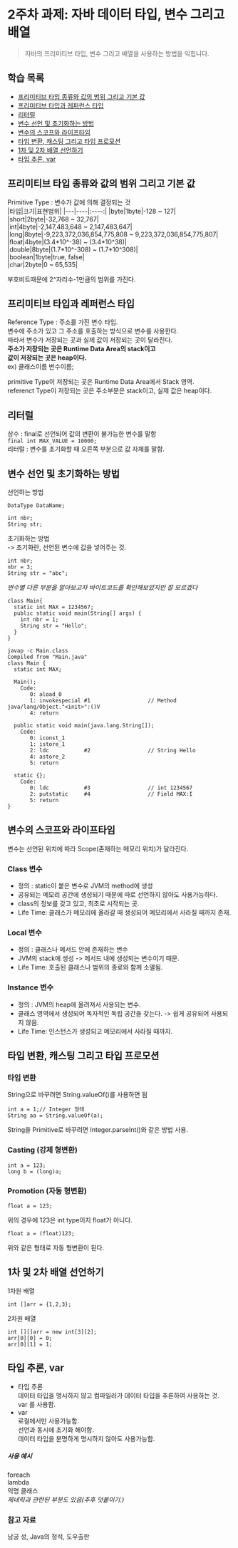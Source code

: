 # 2주차 과제: 자바 데이터 타입, 변수 그리고 배열 
> 자바의 프리미티브 타입, 변수 그리고 배열을 사용하는 방법을 익힙니다.

## 학습 목록
- [프리미티브 타입 종류와 값의 범위 그리고 기본 값](#프리미티브-타입-종류와-값의-범위-그리고-기본-값)
- [프리미티브 타입과 레퍼런스 타입](#프리미티브-타입과-레퍼런스-타입)
- [리터럴](#리터럴)
- [변수 선언 및 초기화하는 방법](#변수-선언-및-초기화하는-방법)
- [변수의 스코프와 라이프타임](#변수의-스코프와-라이프타임)
- [타입 변환, 캐스팅 그리고 타입 프로모션](#타입-변환,-캐스팅-그리고-타입-프로모션)
- [1차 및 2차 배열 선언하기](#1차-및-2차-배열-선언하기)
- [타입 추론, var](#타입-추론,-var)

## 프리미티브 타입 종류와 값의 범위 그리고 기본 값
Primitive Type : 변수가 값에 의해 결정되는 것  
|타입|크기|표현범위|
|---|----|:----:|
|byte|1byte|-128 ~ 127|  
|short|2byte|-32,768 ~ 32,767|  
|int|4byte|-2,147,483,648 ~ 2,147,483,647|    
|long|8byte|-9,223,372,036,854,775,808 ~ 9,223,372,036,854,775,807|  
|float|4byte|(3.4\*10^-38) ~ (3.4\*10^38)|     
|double|8byte|(1.7\*10^-308) ~ (1.7\*10^308)|   
|boolean|1byte|true, false|  
|char|2byte|0 ~ 65,535|  

부호비트때문에 2^자리수-1만큼의 범위를 가진다.  
## 프리미티브 타입과 레퍼런스 타입
Reference Type : 주소를 가진 변수 타입.  
변수에 주소가 있고 그 주소를 호출하는 방식으로 변수를 사용한다.  
따라서 변수가 저장되는 곳과 실제 값이 저장되는 곳이 달라진다.  
**주소가 저장되는 곳은  Runtime Data Area의 stack이고  
값이 저장되는 곳은 heap이다.**  
ex) 클래스이름 변수이름;  

primitive Type이 저장되는 곳은 Runtime Data Area에서 Stack 영역.  
referenct Type이 저장되는 곳은 주소부분은 stack이고, 실제 값은 heap이다.  

## 리터럴
상수 : final로 선언되어 값의 변환이 불가능한 변수를 말함  
```final int MAX_VALUE = 10000;  ```  
리터럴 : 변수를 초기화할 때 오른쪽 부분으로 값 자체를 말함.  
## 변수 선언 및 초기화하는 방법 
선언하는 방법  
```
DataType DataName;  

int nbr;  
String str;  
```
초기화하는 방법  
-> 초기화란, 선언된 변수에 값을 넣어주는 것.  
```
int nbr;
nbr = 3;
String str = "abc";
```

_변수별 다른 부분을 알아보고자 바이트코드를 확인해보았지만 잘 모르겠다_
```
class Main{
  static int MAX = 1234567;
  public static void main(String[] args) { 
    int nbr = 1;
    String str = "Hello";
  }
}
```

```
javap -c Main.class
Compiled from "Main.java"
class Main {
  static int MAX;

  Main();
    Code:
       0: aload_0
       1: invokespecial #1                  // Method java/lang/Object."<init>":()V
       4: return

  public static void main(java.lang.String[]);
    Code:
       0: iconst_1
       1: istore_1
       2: ldc           #2                  // String Hello
       4: astore_2
       5: return

  static {};
    Code:
       0: ldc           #3                  // int 1234567
       2: putstatic     #4                  // Field MAX:I
       5: return
}
```


## 변수의 스코프와 라이프타임  
변수는 선언된 위치에 따라 Scope(존재하는 메모리 위치)가 달라진다.  
### Class 변수
 - 정의 : static이 붙은 변수로 JVM의 method에 생성
 - 공유되는 메모리 공간에 생성되기 때문에 따로 선언하지 않아도 사용가능하다.
 - class의 정보를 갖고 있고, 최초로 시작되는 곳.
 - Life Time: 클래스가 메모리에 올라갈 때 생성되어 메모리에서 사라질 때까지 존재.
### Local 변수
 - 정의 : 클래스나 메서드 안에 존재하는 변수 
 - JVM의 stack에 생성 -> 메서드 내에 생성되는 변수이기 때문.
 - Life Time: 호출된 클래스나 범위의 종료와 함께 소멸됨.  
### Instance 변수 
 - 정의 : JVM의 heap에 올려져서 사용되는 변수.
 - 클래스 영역에서 생성되어 독자적인 독립 공간을 갖는다. -> 쉽게 공유되어 사용되지 않음.
 - Life Time: 인스턴스가 생성되고 메모리에서 사라질 때까지.  


## 타입 변환, 캐스팅 그리고 타입 프로모션
   ### 타입 변환
   String으로 바꾸려면 String.valueOf()를 사용하면 됨
   ```
   int a = 1;// Integer 형태
   String aa = String.valueOf(a);
   ```
   String을 Primitive로 바꾸려면 Integer.parseInt()와 같은 방법 사용.  
   
   
   ### Casting (강제 형변환)
   ```
   int a = 123;
   long b = (long)a;
   ```
   ### Promotion (자동 형변환)
   ```
   float a = 123;
   ```
   위의 경우에 123은 int type이지 float가 아니다.
   ```
   float a = (float)123;
   ```
   위와 같은 형태로 자동 형변환이 된다.
## 1차 및 2차 배열 선언하기  
1차원 배열  
 ```
 int []arr = {1,2,3};
 ```
2차원 배열  
 ```
 int [][]arr = new int[3][2];
 arr[0][0] = 0;  
 arr[0][1] = 1;  
 ```
 
## 타입 추론, var
 - 타입 추론  
 데이터 타입을 명시하지 않고 컴파일러가 데이터 타입을 추론하여 사용하는 것.  
 var 를 사용함.
 - var  
 로컬에서만 사용가능함.  
 선언과 동시에 초기화 해야함.  
 데이터 타입을 분명하게 명시하지 않아도 사용가능함.  
 ##### 사용 예시  
 foreach   
 lambda  
 익명 클래스  
 _제네릭과 관련된 부분도 있음(추후 덧붙이기.)_

  
   ### 참고 자료  
  남궁 성, Java의 정석, 도우출판  
  
